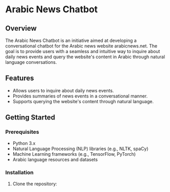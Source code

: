 # Arabic News Chatbot

## Overview
The Arabic News Chatbot is an initiative aimed at developing a conversational chatbot for the Arabic news website arabicnews.net. The goal is to provide users with a seamless and intuitive way to inquire about daily news events and query the website's content in Arabic through natural language conversations.

## Features
- Allows users to inquire about daily news events.
- Provides summaries of news events in a conversational manner.
- Supports querying the website's content through natural language.

## Getting Started
### Prerequisites
- Python 3.x
- Natural Language Processing (NLP) libraries (e.g., NLTK, spaCy)
- Machine Learning frameworks (e.g., TensorFlow, PyTorch)
- Arabic language resources and datasets

### Installation
1. Clone the repository:
